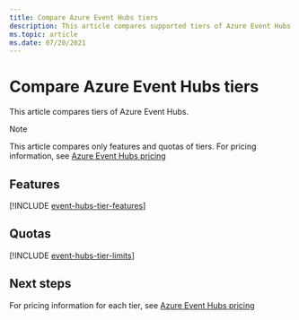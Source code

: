 ```yaml
---
title: Compare Azure Event Hubs tiers
description: This article compares supported tiers of Azure Event Hubs.    
ms.topic: article
ms.date: 07/20/2021
---
```


# Compare Azure Event Hubs tiers 
This article compares tiers of Azure Event Hubs.

> [!NOTE]
> This article compares only features and quotas of tiers. For pricing information, see [Azure Event Hubs pricing](https://azure.microsoft.com/pricing/details/event-hubs/)

## Features
[!INCLUDE [event-hubs-tier-features](./includes/event-hubs-tier-features.md)]

## Quotas
[!INCLUDE [event-hubs-tier-limits](./includes/event-hubs-tier-limits.md)]

## Next steps
For pricing information for each tier, see [Azure Event Hubs pricing](https://azure.microsoft.com/pricing/details/event-hubs/)